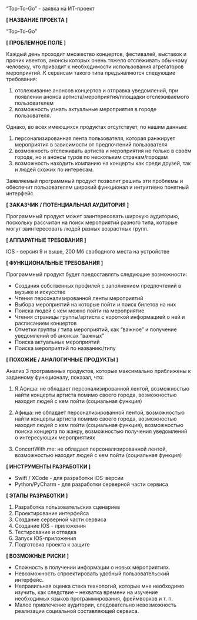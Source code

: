 “Top-To-Go” - заявка на ИТ-проект

**\[ НАЗВАНИЕ ПРОЕКТА ]**

“Top-To-Go”

**\[ ПРОБЛЕМНОЕ ПОЛЕ ]**

Каждый день проходит множество концертов, фестивалей, выставок и прочих ивентов, анонсы которых очень тяжело отслеживать обычному человеку, что приводит к необходимости использования агрегаторов мероприятий. К сервисам такого типа предъявляются следующие требования: 
1) отслеживание анонсов концертов и отправка уведомлений, при появлении анонса артиста/мероприятия/площадки отслеживаемого пользователем 
2) возможность узнать актуальные мероприятия в городе пользователя. 

Однако, во всех имеющихся продуктах отсутствует, по нашим данным: 
1) персонализированная лента пользователя, которая ранжирует мероприятия в зависимости от предпочтений пользователя 
2) возможность отслеживать артиста и мероприятия не только в своём городе, но и анонсы туров по нескольким странам/городам 
3) возможность находить компанию на концерты как среди друзей, так и людей схожих по интересам. 

Заявляемый программный продукт позволит решить эти проблемы и обеспечит пользователям широкий функционал и интуитивно понятный интерфейс.

**\[ ЗАКАЗЧИК / ПОТЕНЦИАЛЬНАЯ АУДИТОРИЯ ]**

Программный продукт может заинтересовать широкую аудиторию, поскольку рассчитан на поиск мероприятий разного типа, которые могут заинтересовать людей разных возрастных групп.

**\[ АППАРАТНЫЕ ТРЕБОВАНИЯ ]**

IOS - версия 9 и выше, 200 Мб свободного места на устройстве

**\[ ФУНКЦИОНАЛЬНЫЕ ТРЕБОВАНИЯ ]**

Программный продукт будет предоставлять следующие возможности:
* Создания собственных профилей с заполнением предпочтений в музыке и искусстве
* Чтения персонализированной ленты мероприятий
* Выбора мероприятий на которые пойти и поиск билетов на них
* Поиска людей с кем можно пойти на мероприятие 
* Чтения страницы группы/артиста с короткой информацией о ней и расписанием концертов
* Отметки группы / типа мероприятий, как “важное” и получение уведомлений об анонсах “важных”
* Поиска актуальных мероприятий
* Поиска мероприятий по названию/типу

**\[ ПОХОЖИЕ / АНАЛОГИЧНЫЕ ПРОДУКТЫ ]**

Анализ 3 программных продуктов, которые максимально приближены к заданному функционалу, показал, что:

1) Я.Афиша: не обладает персонализированной лентой, возможностью найти концерты артиста помимо своего города, возможностью находит людей с кем пойти (социальная функция)

2) Афиша: не обладает персонализированной лентой, возможностью найти концерты артиста помимо своего города, возможностью находит людей с кем пойти (социальная функция), возможностью поиска концерта по жанру, возможностью получения уведомлений о интересующих мероприятиях 

3) ConcertWith.me: не обладает персонализированной лентой, возможностью находит людей с кем пойти (социальная функция)

**\[ ИНСТРУМЕНТЫ РАЗРАБОТКИ ]**

* Swift / XCode - для разработки iOS-версии
* Python/PyCharm - для разработки серверной части сервиса

**\[ ЭТАПЫ РАЗРАБОТКИ ]**

1) Разработка пользовательских сценариев
2) Проектирование интерфейса 
3) Создание серверной части сервиса
4) Создание IOS - приложения
5) Тестирование и отладка
6) Запуск IOS-приложения
7) Подготовка проекта к защите

**\[ ВОЗМОЖНЫЕ РИСКИ ]**

* Сложность в получении информации о новых мероприятиях.
* Невозможность спроектировать удобный пользовательский интерфейс.
* Неправильная оценка стека технологий, которые мне необходимо изучить, как следствие – нехватка времени на изучение необходимых языков программирования, фреймворков и т. п.
* Малое привлечение аудитории, следовательно невозможность реализации социальной составляющей сервиса.

